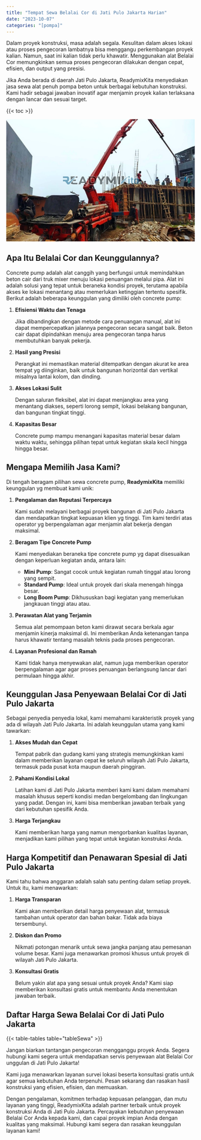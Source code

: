 ```yaml
---
title: "Tempat Sewa Belalai Cor di Jati Pulo Jakarta Harian"
date: "2023-10-07"
categories: "[pompa]"
---
```


Dalam proyek konstruksi, masa adalah segala. Kesulitan dalam akses lokasi atau proses pengecoran lambatnya bisa menggangu perkembangan proyek kalian. Namun, saat ini kalian tidak perlu khawatir. Menggunakan alat Belalai Cor memungkinkan semua proses pengecoran dilakukan dengan cepat, efisien, dan output yang presisi.

Jika Anda berada di daerah Jati Pulo Jakarta, ReadymixKita menyediakan jasa sewa alat penuh pompa beton untuk berbagai kebutuhan konstruksi. Kami hadir sebagai jawaban inovatif agar menjamin proyek kalian terlaksana dengan lancar dan sesuai target.

{{< toc >}}

![Tempat Sewa Belalai Cor di Jati Pulo Jakarta Harian](/images/pompa/sewa-pompa-14.jpg)

## Apa Itu Belalai Cor dan Keunggulannya?

Concrete pump adalah alat canggih yang berfungsi untuk memindahkan beton cair dari truk mixer menuju lokasi penuangan melalui pipa. Alat ini adalah solusi yang tepat untuk beraneka kondisi proyek, terutama apabila akses ke lokasi menantang atau memerlukan ketinggian tertentu spesifik. Berikut adalah beberapa keunggulan yang dimiliki oleh concrete pump:

1. **Efisiensi Waktu dan Tenaga**

   Jika dibandingkan dengan metode cara penuangan manual, alat ini dapat mempercepatkan jalannya pengecoran secara sangat baik. Beton cair dapat dipindahkan menuju area pengecoran tanpa harus membutuhkan banyak pekerja.

2. **Hasil yang Presisi**

   Perangkat ini memastikan material ditempatkan dengan akurat ke area tempat yg diinginkan, baik untuk bangunan horizontal dan vertikal misalnya lantai kolom, dan dinding.

3. **Akses Lokasi Sulit**

   Dengan saluran fleksibel, alat ini dapat menjangkau area yang menantang diakses, seperti lorong sempit, lokasi belakang bangunan, dan bangunan tingkat tinggi.

4. **Kapasitas Besar**

   Concrete pump mampu menangani kapasitas material besar dalam waktu waktu, sehingga pilihan tepat untuk kegiatan skala kecil hingga hingga besar.

## Mengapa Memilih Jasa Kami?

Di tengah beragam pilihan sewa concrete pump, **ReadymixKita** memiliki keunggulan yg membuat kami unik:

1. **Pengalaman dan Reputasi Terpercaya**

   Kami sudah melayani berbagai proyek bangunan di Jati Pulo Jakarta dan mendapatkan tingkat kepuasan klien yg tinggi. Tim kami terdiri atas operator yg berpengalaman agar menjamin alat bekerja dengan maksimal.

2. **Beragam Tipe Concrete Pump**

   Kami menyediakan beraneka tipe concrete pump yg dapat disesuaikan dengan keperluan kegiatan anda, antara lain:
   - **Mini Pump**: Sangat cocok untuk kegiatan rumah tinggal atau lorong yang sempit.
   - **Standard Pump**: Ideal untuk proyek dari skala menengah hingga besar.
   - **Long Boom Pump**: Dikhususkan bagi kegiatan yang memerlukan jangkauan tinggi atau atau.

3. **Perawatan Alat yang Terjamin**

   Semua alat pemompaan beton kami dirawat secara berkala agar menjamin kinerja maksimal di. Ini memberikan Anda ketenangan tanpa harus khawatir tentang masalah teknis pada proses pengecoran.

4. **Layanan Profesional dan Ramah**

   Kami tidak hanya menyewakan alat, namun juga memberikan operator berpengalaman agar agar proses penuangan berlangsung lancar dari permulaan hingga akhir.

## Keunggulan Jasa Penyewaan Belalai Cor di Jati Pulo Jakarta

Sebagai penyedia penyedia lokal, kami memahami karakteristik proyek yang ada di wilayah Jati Pulo Jakarta. Ini adalah keunggulan utama yang kami tawarkan:

1. **Akses Mudah dan Cepat**

   Tempat pabrik dan gudang kami yang strategis memungkinkan kami dalam memberikan layanan cepat ke seluruh wilayah Jati Pulo Jakarta, termasuk pada pusat kota maupun daerah pinggiran.

2. **Pahami Kondisi Lokal**

   Latihan kami di Jati Pulo Jakarta memberi kami kami dalam memahami masalah khusus seperti kondisi medan bergelombang dan lingkungan yang padat. Dengan ini, kami bisa memberikan jawaban terbaik yang dari kebutuhan spesifik Anda.

3. **Harga Terjangkau**

   Kami memberikan harga yang namun mengorbankan kualitas layanan, menjadikan kami pilihan yang tepat untuk kegiatan konstruksi Anda.

## Harga Kompetitif dan Penawaran Spesial di Jati Pulo Jakarta

Kami tahu bahwa anggaran adalah salah satu penting dalam setiap proyek. Untuk itu, kami menawarkan:

1. **Harga Transparan**

   Kami akan memberikan detail harga penyewaan alat, termasuk tambahan untuk operator dan bahan bakar. Tidak ada biaya tersembunyi.

2. **Diskon dan Promo**

   Nikmati potongan menarik untuk sewa jangka panjang atau pemesanan volume besar. Kami juga menawarkan promosi khusus untuk proyek di wilayah Jati Pulo Jakarta.

3. **Konsultasi Gratis**

   Belum yakin alat apa yang sesuai untuk proyek Anda? Kami siap memberikan konsultasi gratis untuk membantu Anda menentukan jawaban terbaik.

## Daftar Harga Sewa Belalai Cor di Jati Pulo Jakarta

{{< table-tables table="tableSewa" >}}

Jangan biarkan tantangan pengecoran mengganggu proyek Anda. Segera hubungi kami segera untuk mendapatkan servis penyewaan alat Belalai Cor unggulan di Jati Pulo Jakarta!

Kami juga menawarkan layanan survei lokasi beserta konsultasi gratis untuk agar semua kebutuhan Anda terpenuhi. Pesan sekarang dan rasakan hasil konstruksi yang efisien, efisien, dan memuaskan.

Dengan pengalaman, komitmen terhadap kepuasan pelanggan, dan mutu layanan yang tinggi, ReadymixKita adalah partner terbaik untuk proyek konstruksi Anda di Jati Pulo Jakarta. Percayakan kebutuhan penyewaan Belalai Cor Anda kepada kami, dan capai proyek impian Anda dengan kualitas yang maksimal. Hubungi kami segera dan rasakan keunggulan layanan kami!